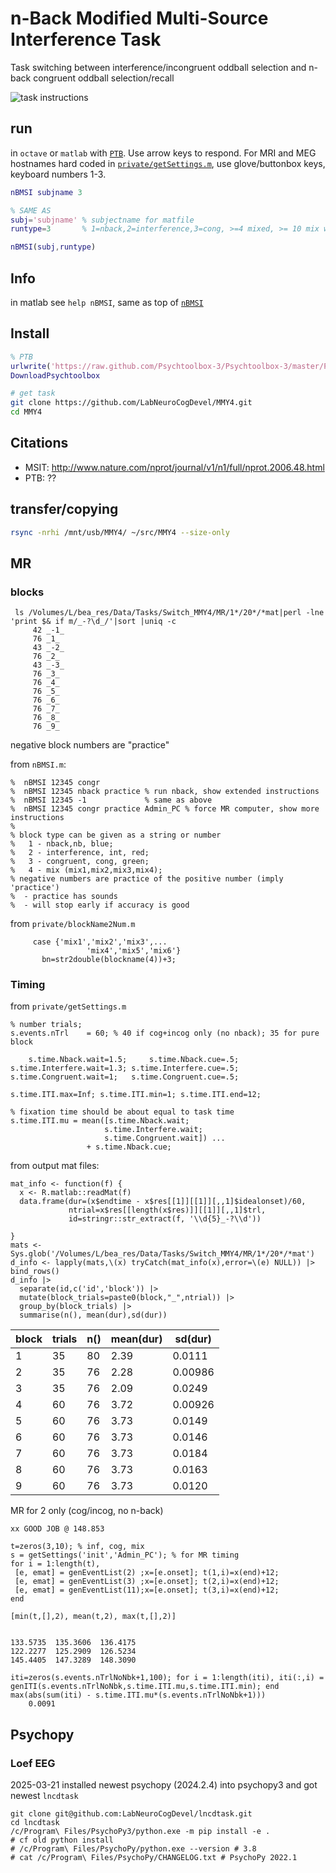 # n-Back Modified Multi-Source Interference Task
Task switching between interference/incongruent oddball selection and n-back congruent oddball selection/recall

![task instructions](img/instructions.svg)

## run
in `octave` or `matlab` with [`PTB`](http://psychtoolbox.org/download/). Use arrow keys to respond. For MRI and MEG hostnames hard coded in [`private/getSettings.m`](private/getSettings.m), use glove/buttonbox keys, keyboard numbers 1-3.

```matlab
nBMSI subjname 3

% SAME AS
subj='subjname' % subjectname for matfile
runtype=3       % 1=nback,2=interference,3=cong, >=4 mixed, >= 10 mix without nback

nBMSI(subj,runtype)
```

## Info
in matlab see `help nBMSI`, same as top of [`nBMSI`](nBMSI.m)

## Install
```matlab
% PTB
urlwrite('https://raw.github.com/Psychtoolbox-3/Psychtoolbox-3/master/Psychtoolbox/DownloadPsychtoolbox.m','DownloadPsychtoolbox.m')
DownloadPsychtoolbox
```

``` bash
# get task
git clone https://github.com/LabNeuroCogDevel/MMY4.git
cd MMY4
```

## Citations
* MSIT: http://www.nature.com/nprot/journal/v1/n1/full/nprot.2006.48.html
* PTB: ??

## transfer/copying
```bash
rsync -nrhi /mnt/usb/MMY4/ ~/src/MMY4 --size-only
```

## MR

### blocks
```
 ls /Volumes/L/bea_res/Data/Tasks/Switch_MMY4/MR/1*/20*/*mat|perl -lne 'print $& if m/_-?\d_/'|sort |uniq -c
     42 _-1_
     76 _1_
     43 _-2_
     76 _2_
     43 _-3_
     76 _3_
     76 _4_
     76 _5_
     76 _6_
     76 _7_
     76 _8_
     76 _9_
```

negative block numbers are "practice"

from `nBMSI.m`:
```
%  nBMSI 12345 congr
%  nBMSI 12345 nback practice % run nback, show extended instructions
%  nBMSI 12345 -1             % same as above
%  nBMSI 12345 congr practice Admin_PC % force MR computer, show more instructions 
%
% block type can be given as a string or number
%   1 - nback,nb, blue; 
%   2 - interference, int, red;
%   3 - congruent, cong, green;
%   4 - mix (mix1,mix2,mix3,mix4);
% negative numbers are practice of the positive number (imply 'practice')
%  - practice has sounds
%  - will stop early if accuracy is good
```

from `private/blockName2Num.m`
```
     case {'mix1','mix2','mix3',...
                 'mix4','mix5','mix6'}
       bn=str2double(blockname(4))+3;
```




### Timing
from `private/getSettings.m`
```
% number trials; 
s.events.nTrl    = 60; % 40 if cog+incog only (no nback); 35 for pure block

    s.time.Nback.wait=1.5;     s.time.Nback.cue=.5;
s.time.Interfere.wait=1.3; s.time.Interfere.cue=.5;
s.time.Congruent.wait=1;   s.time.Congruent.cue=.5;

s.time.ITI.max=Inf; s.time.ITI.min=1; s.time.ITI.end=12;

% fixation time should be about equal to task time
s.time.ITI.mu = mean([s.time.Nback.wait;
                     s.time.Interfere.wait;
                     s.time.Congruent.wait]) ...
                 + s.time.Nback.cue;
```

from output mat files:
```
mat_info <- function(f) {
  x <- R.matlab::readMat(f)
  data.frame(dur=(x$endtime - x$res[[1]][[1]][,,1]$idealonset)/60,
             ntrial=x$res[[length(x$res)]][[1]][,,1]$trl,
             id=stringr::str_extract(f, '\\d{5}_-?\\d'))
  
}
mats <- Sys.glob('/Volumes/L/bea_res/Data/Tasks/Switch_MMY4/MR/1*/20*/*mat')
d_info <- lapply(mats,\(x) tryCatch(mat_info(x),error=\(e) NULL)) |> bind_rows()
d_info |>
  separate(id,c('id','block')) |>
  mutate(block_trials=paste0(block,"_",ntrial)) |>
  group_by(block_trials) |>
  summarise(n(), mean(dur),sd(dur))
```

|block|trials | n() | mean(dur) | sd(dur)|
|-|----------|------|-----------|--------|
|1|35        |   80 |      2.39 | 0.0111 |
|2|35        |   76 |      2.28 | 0.00986|
|3|35        |   76 |      2.09 | 0.0249 |
|4|60        |   76 |      3.72 | 0.00926|
|5|60        |   76 |      3.73 | 0.0149 |
|6|60        |   76 |      3.73 | 0.0146 |
|7|60        |   76 |      3.73 | 0.0184 |
|8|60        |   76 |      3.73 | 0.0163 |
|9|60        |   76 |      3.73 | 0.0120 |



MR for 2 only (cog/incog, no n-back)
```
xx GOOD JOB @ 148.853
```


```
t=zeros(3,10); % inf, cog, mix
s = getSettings('init','Admin_PC'); % for MR timing
for i = 1:length(t),
 [e, emat] = genEventList(2) ;x=[e.onset]; t(1,i)=x(end)+12;
 [e, emat] = genEventList(3) ;x=[e.onset]; t(2,i)=x(end)+12;
 [e, emat] = genEventList(11);x=[e.onset]; t(3,i)=x(end)+12;
end

[min(t,[],2), mean(t,2), max(t,[],2)]


133.5735  135.3606  136.4175
122.2277  125.2909  126.5234
145.4405  147.3289  148.3090
```

```
iti=zeros(s.events.nTrlNoNbk+1,100); for i = 1:length(iti), iti(:,i) = genITI(s.events.nTrlNoNbk,s.time.ITI.mu,s.time.ITI.min); end
max(abs(sum(iti) - s.time.ITI.mu*(s.events.nTrlNoNbk+1)))
    0.0091
```

## Psychopy
### Loef EEG
2025-03-21 installed newest psychopy (2024.2.4) into psychopy3 and got newest `lncdtask`
```
git clone git@github.com:LabNeuroCogDevel/lncdtask.git
cd lncdtask
/c/Program\ Files/PsychoPy3/python.exe -m pip install -e .
# cf old python install
# /c/Program\ Files/PsychoPy/python.exe --version # 3.8
# cat /c/Program\ Files/PsychoPy/CHANGELOG.txt # PsychoPy 2022.1
```
